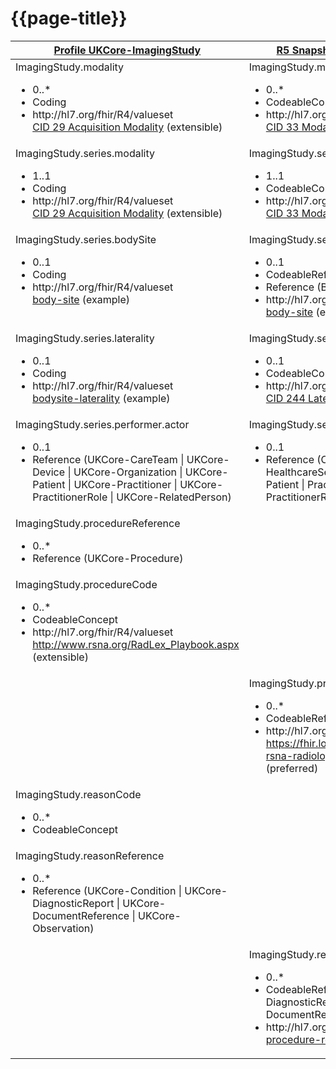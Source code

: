 # {{page-title}}

<table id="assets">
<thead>
<tr>
<th class="comparison-fhir"><a href="https://simplifier.net/guide/UK-Core-Implementation-Guide-STU3-Sequence/Home/ProfilesandExtensions/Profile-UKCore-ImagingStudy?version=1.6.0">Profile UKCore-ImagingStudy</a></th>
<th class="comparison-fhir"><a href="https://hl7.org/fhir/5.0.0-snapshot3/ImagingStudy.html">R5 Snapshot ImagingStudy</a></th>

<th class="comparison-note">Notes</th>
</tr>
</thead>
<tbody style="vertical-align:top">

<tr>
<td  class="comparison-fhir">ImagingStudy.modality
<ul>
<li>0..*</li>
<li>Coding</li>
<li>http://hl7.org/fhir/R4/valueset<br><a href="https://dicom.nema.org/medical/dicom/current/output/chtml/part16/sect_CID_29.html">CID 29 Acquisition Modality</a> (extensible)</li>
</ul></td>
</td>
<td  class="comparison-fhir">ImagingStudy.modality
<ul>
<li>0..*</li>
<li>CodeableConcept</li>
<li>http://hl7.org/fhir/valueset<br><a href="https://dicom.nema.org/medical/dicom/current/output/chtml/part16/sect_CID_33.html">CID 33 Modality</a> (extensible)</li>
</ul></td>
<td  class="comparison-note">
<ul>
<li>Change from Coding to CodeableConcept</li>
<li>Change of ValueSet</li>
</ul>
</td>
</tr>


<tr>
<td  class="comparison-fhir">ImagingStudy.series.modality
<ul>
<li>1..1</li>
<li>Coding</li>
<li>http://hl7.org/fhir/R4/valueset<br><a href="https://dicom.nema.org/medical/dicom/current/output/chtml/part16/sect_CID_29.html">CID 29 Acquisition Modality</a> (extensible)</li>
</ul></td>
</td>
<td  class="comparison-fhir">ImagingStudy.series.modality
<ul>
<li>1..1</li>
<li>CodeableConcept</li>
<li>http://hl7.org/fhir/valueset<br><a href="https://dicom.nema.org/medical/dicom/current/output/chtml/part16/sect_CID_33.html">CID 33 Modality</a> (extensible)</li>
</ul></td>
<td  class="comparison-note">
<ul>
<li>Change from Coding to CodeableConcept</li>
<li>Change of ValueSet</li>
</ul>
</td>
</tr>

<tr>
<td  class="comparison-fhir">ImagingStudy.series.bodySite
<ul>
<li>0..1</li>
<li>Coding</li>
<li>http://hl7.org/fhir/R4/valueset<br><a href="https://hl7.org/fhir/R4/valueset-body-site.html">body-site</a> (example)</li>
</ul></td>
</td>
<td  class="comparison-fhir">ImagingStudy.series.bodySite
<ul>
<li>0..1</li>
<li>CodeableReference</li>
<li>Reference (BodyStructure)</li>
<li>http://hl7.org/fhir/valueset<br><a href="https://hl7.org/fhir/5.0.0-snapshot3/valueset-body-site.html">body-site</a> (example)</li>
</ul></td>
<td  class="comparison-note">
<ul>
<li>Change from Coding to CodeableReference</li>
</ul>
</td>
</tr>


<tr>
<td  class="comparison-fhir">ImagingStudy.series.laterality
<ul>
<li>0..1</li>
<li>Coding</li>
<li>http://hl7.org/fhir/R4/valueset<br><a href="https://hl7.org/fhir/R4/valueset-bodysite-laterality.html">bodysite-laterality</a> (example)</li>
</ul></td>
</td>
<td  class="comparison-fhir">ImagingStudy.series.laterality
<ul>
<li>0..1</li>
<li>CodeableConcept</li>
<li>http://hl7.org/fhir/valueset<br><a href="https://dicom.nema.org/medical/dicom/current/output/chtml/part16/sect_CID_33.html">CID 244 Laterality</a> (example)</li>
</ul></td>
<td  class="comparison-note">
<ul>
<li>Change from Coding to CodeableConcept</li>
<li>Change of ValueSet</li>
</ul>
</td>
</tr>

<tr>
<td  class="comparison-fhir">ImagingStudy.series.performer.actor<ul>
<li>0..1</li>
<li>Reference (UKCore-CareTeam | UKCore-Device | UKCore-Organization | UKCore-Patient | UKCore-Practitioner | UKCore-PractitionerRole | UKCore-RelatedPerson)</li>
</ul>
</td>
<td  class="comparison-fhir">ImagingStudy.series.performer.actor<ul>
<li>0..1</li>
<li>Reference (CareTeam | Device | HealthcareService | Organization | Patient | Practitioner | PractitionerRole | RelatedPerson)</li>
</ul>
</td>
<td  class="comparison-note">
<ul>
<li>Added reference to HealthcareService</li>
</ul>
</td>
</tr>




<tr>
<td  class="comparison-fhir">ImagingStudy.procedureReference<ul>
<li>0..*</li>
<li>Reference (UKCore-Procedure)</li>
</ul>
</td>
<td  class="comparison-fhir">&nbsp;</td>
<td  class="comparison-note">
<ul>
<li>Element removed in R5</li>
<li>Replaced by ImagingStudy.procedure</li>
</ul>
</td>
</tr>

<tr>
<td  class="comparison-fhir">ImagingStudy.procedureCode<ul>
<li>0..*</li>
<li>CodeableConcept</li>
<li>http://hl7.org/fhir/R4/valueset<br><a href="http://www.rsna.org/RadLex_Playbook.aspx">http://www.rsna.org/RadLex_Playbook.aspx</a> (extensible)</li>
</ul>
</td>
<td  class="comparison-fhir">&nbsp;</td>
<td  class="comparison-note">
<ul>
<li>Element removed in R5</li>
<li>Replaced by ImagingStudy.procedure</li>
</ul>
</td>
</tr>

<tr>
<td  class="comparison-fhir">&nbsp;</td>
<td  class="comparison-fhir">ImagingStudy.procedure
<ul>
<li>0..*</li>
<li>CodeableReference (Procedure)</li>
<li>http://hl7.org/fhir/valueset<br><a href="https://fhir.loinc.org/ValueSet/loinc-rsna-radiology-playbook/">https://fhir.loinc.org/ValueSet/loinc-rsna-radiology-playbook/</a> (preferred)</li>
</ul></td>
<td  class="comparison-note">
<ul>
<li>New element added in R5</li>
</ul>
</td>
</tr>


<tr>
<td  class="comparison-fhir">ImagingStudy.reasonCode<ul>
<li>0..*</li>
<li>CodeableConcept</li>
</ul>
</td>
<td  class="comparison-fhir">&nbsp;</td>
<td  class="comparison-note">
<ul>
<li>Element removed in R5</li>
<li>Replaced by ImagingStudy.reason</li>
</ul>
</td>
</tr>


<tr>
<td  class="comparison-fhir">ImagingStudy.reasonReference<ul>
<li>0..*</li>
<li>Reference (UKCore-Condition | UKCore-DiagnosticReport | UKCore-DocumentReference | UKCore-Observation)</li>
</ul>
</td>
<td  class="comparison-fhir">&nbsp;</td>
<td  class="comparison-note">
<ul>
<li>Element removed in R5</li>
<li>Replaced by ImagingStudy.reason</li>
</ul>
</td>
</tr>

<tr>
<td  class="comparison-fhir">&nbsp;</td>
<td  class="comparison-fhir">ImagingStudy.reason<ul>
<li>0..*</li>
<li>CodeableReference (Condition | DiagnosticReport | DocumentReference | Observation)</li>
<li>http://hl7.org/fhir/valueset<br><a href="https://hl7.org/fhir/5.0.0-snapshot3/valueset-procedure-reason.html">procedure-reason</a> (example)</li>
</ul>
</td>
<td  class="comparison-note">
<ul>
<li>New element added in R5</li>
</tr>

</tbody>
</table>

